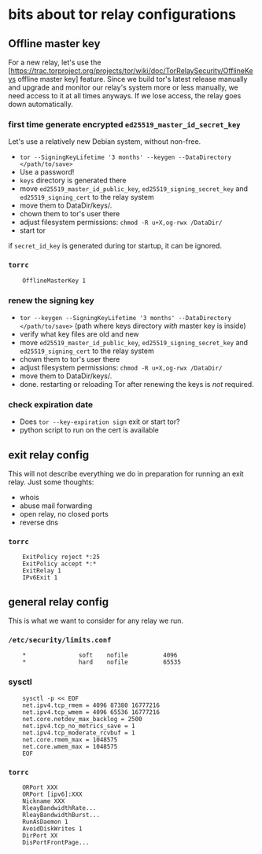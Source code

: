 # bits about tor relay configurations

## Offline master key
For a new relay, let's use the
[https://trac.torproject.org/projects/tor/wiki/doc/TorRelaySecurity/OfflineKeys offline master key]
feature. Since we build tor's latest release manually and upgrade and monitor
our relay's system more or less manually, we need access to it at all times
anyways. If we lose access, the relay goes down automatically.

### first time generate encrypted `ed25519_master_id_secret_key`
Let's use a relatively new Debian system, without non-free.

* `tor --SigningKeyLifetime '3 months' --keygen --DataDirectory </path/to/save>`
* Use a password!
* `keys` directory is generated there
* move `ed25519_master_id_public_key`, `ed25519_signing_secret_key` and `ed25519_signing_cert` to the relay system
* move them to DataDir/keys/.
* chown them to tor's user there
* adjust filesystem permissions: `chmod -R u+X,og-rwx /DataDir/`
* start tor

if `secret_id_key` is generated during tor startup, it can be ignored.

### `torrc`


		OfflineMasterKey 1


### renew the signing key
* `tor --keygen --SigningKeyLifetime '3 months' --DataDirectory </path/to/save>` (path where keys directory *with* master key is inside)
* verify what key files are old and new
* move `ed25519_master_id_public_key`, `ed25519_signing_secret_key` and `ed25519_signing_cert` to the relay system
* chown them to tor's user there
* adjust filesystem permissions: `chmod -R u+X,og-rwx /DataDir/`
* move them to DataDir/keys/.
* done. restarting or reloading Tor after renewing the keys is *not* required.

### check expiration date
* Does `tor --key-expiration sign` exit or start tor?
* python script to run on the cert is available

## exit relay config
This will not describe everything we do in preparation for running an exit relay.
Just some thoughts:
* whois
* abuse mail forwarding
* open relay, no closed ports
* reverse dns

### `torrc`

		ExitPolicy reject *:25
		ExitPolicy accept *:*
		ExitRelay 1
		IPv6Exit 1


## general relay config
This is what we want to consider for any relay we run.

### `/etc/security/limits.conf`


		*               soft    nofile          4096
		*               hard    nofile          65535


### sysctl

		sysctl -p << EOF
		net.ipv4.tcp_rmem = 4096 87380 16777216
		net.ipv4.tcp_wmem = 4096 65536 16777216
		net.core.netdev_max_backlog = 2500
		net.ipv4.tcp_no_metrics_save = 1
		net.ipv4.tcp_moderate_rcvbuf = 1
		net.core.rmem_max = 1048575
		net.core.wmem_max = 1048575
		EOF

### `torrc`

		ORPort XXX
		ORPort [ipv6]:XXX
		Nickname XXX
		RleayBandwidthRate...
		RleayBandwidthBurst...
		RunAsDaemon 1
		AvoidDiskWrites 1
		DirPort XX
		DisPortFrontPage...
